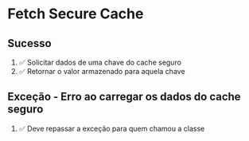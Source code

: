 # Fetch Secure Cache

## Sucesso
1. ✅ Solicitar dados de uma chave do cache seguro
2. ✅ Retornar o valor armazenado para aquela chave

## Exceção - Erro ao carregar os dados do cache seguro
1. ✅ Deve repassar a exceção para quem chamou a classe
